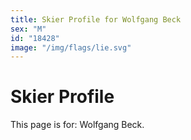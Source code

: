 ```yaml
---
title: Skier Profile for Wolfgang Beck
sex: "M"
id: "18428"
image: "/img/flags/lie.svg" 
---
```


# Skier Profile

This page is for: Wolfgang Beck.
    